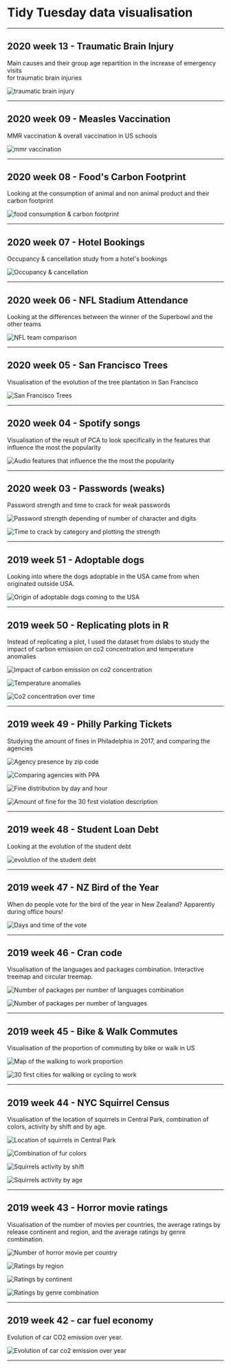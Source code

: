 # Tidy Tuesday data visualisation

----

## 2020 week 13 - Traumatic Brain Injury

Main causes and their group age repartition in the increase of emergency visits<br> for traumatic brain injuries

![traumatic brain injury](/2020-13-traumatic-brain-injury/emergency_visit_brain_injury.png)

----

## 2020 week 09 - Measles Vaccination

MMR vaccination & overall vaccination in US schools

![mmr vaccination](/2020-09-measles-vaccination/mmr_overall_rate.png)

----

## 2020 week 08 - Food's Carbon Footprint

Looking at the consumption of animal and non animal product and their carbon footprint

![food consumption & carbon footprint](/2020-08-food-carbon-footprint/food-consumption.png)

----

## 2020 week 07 - Hotel Bookings

Occupancy & cancellation study from a hotel's bookings

![Occupancy & cancellation](/2020-07-Hotel-Bookings/hotel_bookings.png)


----

## 2020 week 06 - NFL Stadium Attendance

Looking at the differences between the winner of the Superbowl and the other teams

![NFL team comparison](/2020-06-NFL-stadium-attendance/NFL_team_perf.png)


----

## 2020 week 05 - San Francisco Trees

Visualisation of the evolution of the tree plantation in San Francisco

![San Francisco Trees](/2020-05-San-Francisco-trees/sf_trees.png)

----

## 2020 week 04 - Spotify songs

Visualisation of the result of PCA to look specifically in the features that influence the most the popularity

![Audio features that influence the the most the popularity](/2020-04-song-genres/song_popularity_pca.png)

----

## 2020 week 03 - Passwords (weaks)

Password strength and time to crack for weak passwords

![Password strength depending of number of character and digits](/2020-03-passwords/password_strength.png)

![Time to crack by category and plotting the strength](/2020-03-passwords/crack_strength.png)


----

## 2019 week 51 - Adoptable dogs

Looking into where the dogs adoptable in the USA came from when originated outside USA.

![Origin of adoptable dogs coming to the USA](/2019-51-adoptable-dogs/origin_of_dogs.png)


----

## 2019 week 50 - Replicating plots in R

Instead of replicating a plot, I used the dataset from dslabs to study the impact of carbon emission on co2 concentration and temperature anomalies

![Impact of carbon emission on co2 concentration](/2019-50-Replicating-plots/impact_carbon_emissions.png)

![Temperature anomalies](/2019-50-Replicating-plots/temp_anomalies.png)

![Co2 concentration over time](/2019-50-Replicating-plots/co2_concentration.png)

----

## 2019 week 49 - Philly Parking Tickets

Studying the amount of fines in Philadelphia in 2017, and comparing the agencies

![Agency presence by zip code](/2019-49-Philly-parking-tickets/agency_presence.png)

![Comparing agencies with PPA](/2019-49-Philly-parking-tickets/comparing_agencies.png)

![Fine distribution by day and hour](/2019-49-Philly-parking-tickets/fine_value_distr.png)

![Amount of fine for the 30 first violation description](/2019-49-Philly-parking-tickets/amount_30_violation.png)

----

## 2019 week 48 - Student Loan Debt

Looking at the evolution of the student debt

![evolution of the student debt](/2019-48-student-loan-debt/evolution_student_debt.png)

----

## 2019 week 47 - NZ Bird of the Year

When do people vote for the bird of the year in New Zealand? Apparently during office hours!

![Days and time of the vote](/2019-47-NZ-bird-of-year/votes_per_days_and_hours.png)

----

## 2019 week 46 - Cran code

Visualisation of the languages and packages combination. Interactive treemap and circular treemap.

![Number of packages per number of languages combination](/2019-46-CRAN-code/num_packages_per_language_combination.png)

![Number of packages per number of languages](/2019-46-CRAN-code/num_packages_per_num_languages.png)

----

## 2019 week 45 - Bike & Walk Commutes

Visualisation of the proportion of commuting by bike or walk in US

![Map of the walking to work proportion](/2019-45-bike-walk-commutes/map_commute_city.png)

![30 first cities for  walking or cycling to work](/2019-45-bike-walk-commutes/30_first_cities.png)

----

## 2019 week 44 - NYC Squirrel Census

Visualisation of the location of squirrels in Central Park, combination of colors, activity by shift and by age.

![Location of squirrels in Central Park](/2019-44-NYC-squirrel-census/location_by_color.png)

![Combination of fur colors](/2019-44-NYC-squirrel-census/combination_color.png)

![Squirrels activity by shift](/2019-44-NYC-squirrel-census/activity_by_shift.png)

![Squirrels activity by age](/2019-44-NYC-squirrel-census/activity_by_age.png)

----

## 2019 week 43 - Horror movie ratings

Visualisation of the number of movies per countries, the average ratings by release continent and region, and the average ratings by genre combination.

![Number of horror movie per country](/2019-43-horror-movie-ratings/movies_country.png)

![Ratings by region](/2019-43-horror-movie-ratings/ratings_by_region.png)

![Ratings by continent](/2019-43-horror-movie-ratings/ratings_by_continent.png)

![Ratings by genre combination](/2019-43-horror-movie-ratings/ratings_by_genre.png)

----

## 2019 week 42 - car fuel economy

Evolution of car CO2 emission over year.

![Evolution of car co2 emission over year](/2019-42-car-fuel-economy/evolution_co2_year.png)

----


